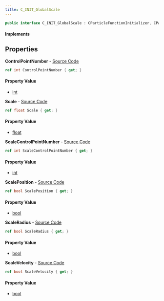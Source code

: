 ```yaml
---
title: C_INIT_GlobalScale
---
```


```csharp
public interface C_INIT_GlobalScale : CParticleFunctionInitializer, CParticleFunction, ISchemaClass<CParticleFunction>, ISchemaClass<CParticleFunctionInitializer>, ISchemaClass<C_INIT_GlobalScale>, ISchemaField, ISchemaClass, INativeHandle
```

#### Implements

## Properties

**ControlPointNumber** - [Source Code](https://github.com/swiftly-solution/swiftlys2/blob/main/managed/src/SwiftlyS2.Generated/Schemas/Interfaces/C_INIT_GlobalScale.cs#L20)

```csharp
ref int ControlPointNumber { get; }
```

#### Property Value

- [int](https://learn.microsoft.com/dotnet/api/system.int32)

**Scale** - [Source Code](https://github.com/swiftly-solution/swiftlys2/blob/main/managed/src/SwiftlyS2.Generated/Schemas/Interfaces/C_INIT_GlobalScale.cs#L16)

```csharp
ref float Scale { get; }
```

#### Property Value

- [float](https://learn.microsoft.com/dotnet/api/system.single)

**ScaleControlPointNumber** - [Source Code](https://github.com/swiftly-solution/swiftlys2/blob/main/managed/src/SwiftlyS2.Generated/Schemas/Interfaces/C_INIT_GlobalScale.cs#L18)

```csharp
ref int ScaleControlPointNumber { get; }
```

#### Property Value

- [int](https://learn.microsoft.com/dotnet/api/system.int32)

**ScalePosition** - [Source Code](https://github.com/swiftly-solution/swiftlys2/blob/main/managed/src/SwiftlyS2.Generated/Schemas/Interfaces/C_INIT_GlobalScale.cs#L24)

```csharp
ref bool ScalePosition { get; }
```

#### Property Value

- [bool](https://learn.microsoft.com/dotnet/api/system.boolean)

**ScaleRadius** - [Source Code](https://github.com/swiftly-solution/swiftlys2/blob/main/managed/src/SwiftlyS2.Generated/Schemas/Interfaces/C_INIT_GlobalScale.cs#L22)

```csharp
ref bool ScaleRadius { get; }
```

#### Property Value

- [bool](https://learn.microsoft.com/dotnet/api/system.boolean)

**ScaleVelocity** - [Source Code](https://github.com/swiftly-solution/swiftlys2/blob/main/managed/src/SwiftlyS2.Generated/Schemas/Interfaces/C_INIT_GlobalScale.cs#L26)

```csharp
ref bool ScaleVelocity { get; }
```

#### Property Value

- [bool](https://learn.microsoft.com/dotnet/api/system.boolean)


